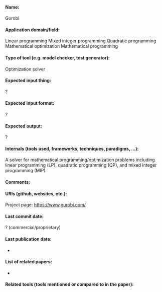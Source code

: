 #### Name:
Gurobi

#### Application domain/field:
Linear programming
Mixed integer programming
Quadratic programming
Mathematical optimization
Mathematical programming

#### Type of tool (e.g. model checker, test generator):
Optimization solver

#### Expected input thing:
?

#### Expected input format:
?

#### Expected output:
?

#### Internals (tools used, frameworks, techniques, paradigms, ...):
A solver for mathematical programming/optimization problems including linear programming (LP), quadratic programming (QP), and mixed integer programming (MIP).

#### Comments:

#### URIs (github, websites, etc.):
Project page: https://www.gurobi.com/

#### Last commit date:
? (commercial/proprietary)

#### Last publication date:
-

#### List of related papers:
-

#### Related tools (tools mentioned or compared to in the paper):